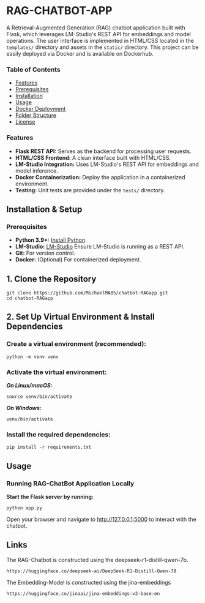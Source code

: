 # RAG-CHATBOT-APP

A Retrieval-Augmented Generation (RAG) chatbot application built with Flask, which leverages LM-Studio's REST API for embeddings and model operations. 
The user interface is implemented in HTML/CSS located in the `templates/` directory and assets in the `static/` directory. This project can be easily deployed via Docker and is available on Dockerhub.

### Table of Contents

- [Features](#features)
- [Prerequisites](#prerequisites)
- [Installation](#installation)
- [Usage](#usage)
- [Docker Deployment](#docker-deployment)
- [Folder Structure](#folder-structure)
- [License](#license)

### Features

- **Flask REST API:** Serves as the backend for processing user requests.
- **HTML/CSS Frontend:** A clean interface built with HTML/CSS.
- **LM-Studio Integration:** Uses LM-Studio's REST API for embeddings and model inference.
- **Docker Containerization:** Deploy the application in a containerized environment.
- **Testing:** Unit tests are provided under the `tests/` directory.

## Installation & Setup

### Prerequisites

- **Python 3.9+:** [Install Python](https://www.python.org/downloads/)
- **LM-Studio:** [LM-Studio](https://lmstudio.ai/) Ensure LM-Studio is running as a REST API.
- **Git:** For version control.
- **Docker:** (Optional) For containerized deployment.

## 1. Clone the Repository

```
git clone https://github.com/MichaelMA85/chatbot-RAGapp.git
cd chatbot-RAGapp
```
## 2. Set Up Virtual Environment & Install Dependencies

### Create a virtual environment (recommended):

```
python -m venv venv
```
### Activate the virtual environment:
***On Linux/macOS:***
```
source venv/bin/activate
```
***On Windows:***
```
venv/bin/activate
```
### Install the required dependencies:
```
pip install -r requirements.txt
```
## Usage
### Running RAG-ChatBot Application Locally
**Start the Flask server by running:**

```
python app.py
```
Open your browser and navigate to http://127.0.0.1:5000 to interact with the chatbot.

## Links

The RAG-Chatbot is constructed using the deepseek-r1-distill-qwen-7b.

```
https://huggingface.co/deepseek-ai/DeepSeek-R1-Distill-Qwen-7B
```
The Embedding-Model is constructed using the jina-embeddings

```
https://huggingface.co/jinaai/jina-embeddings-v2-base-en
```
